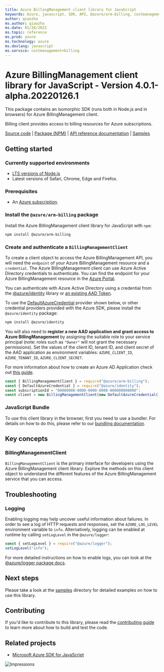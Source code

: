 ```yaml
---
title: Azure BillingManagement client library for JavaScript
keywords: Azure, javascript, SDK, API, @azure/arm-billing, costmanagement+billing
author: qiaozha
ms.author: qiaozha
ms.date: 01/26/2022
ms.topic: reference
ms.prod: azure
ms.technology: azure
ms.devlang: javascript
ms.service: costmanagement+billing
---
```

# Azure BillingManagement client library for JavaScript - Version 4.0.1-alpha.20220126.1 


This package contains an isomorphic SDK (runs both in Node.js and in browsers) for Azure BillingManagement client.

Billing client provides access to billing resources for Azure subscriptions.

[Source code](https://github.com/Azure/azure-sdk-for-js/tree/main/sdk/billing/arm-billing) |
[Package (NPM)](https://www.npmjs.com/package/@azure/arm-billing) |
[API reference documentation](https://docs.microsoft.com/javascript/api/@azure/arm-billing?view=azure-node-preview) |
[Samples](https://github.com/Azure-Samples/azure-samples-js-management)

## Getting started

### Currently supported environments

- [LTS versions of Node.js](https://nodejs.org/about/releases/)
- Latest versions of Safari, Chrome, Edge and Firefox.

### Prerequisites

- An [Azure subscription][azure_sub].

### Install the `@azure/arm-billing` package

Install the Azure BillingManagement client library for JavaScript with `npm`:

```bash
npm install @azure/arm-billing
```

### Create and authenticate a `BillingManagementClient`

To create a client object to access the Azure BillingManagement API, you will need the `endpoint` of your Azure BillingManagement resource and a `credential`. The Azure BillingManagement client can use Azure Active Directory credentials to authenticate.
You can find the endpoint for your Azure BillingManagement resource in the [Azure Portal][azure_portal].

You can authenticate with Azure Active Directory using a credential from the [@azure/identity][azure_identity] library or [an existing AAD Token](https://github.com/Azure/azure-sdk-for-js/blob/master/sdk/identity/identity/samples/AzureIdentityExamples.md#authenticating-with-a-pre-fetched-access-token).

To use the [DefaultAzureCredential][defaultazurecredential] provider shown below, or other credential providers provided with the Azure SDK, please install the `@azure/identity` package:

```bash
npm install @azure/identity
```

You will also need to **register a new AAD application and grant access to Azure BillingManagement** by assigning the suitable role to your service principal (note: roles such as `"Owner"` will not grant the necessary permissions).
Set the values of the client ID, tenant ID, and client secret of the AAD application as environment variables: `AZURE_CLIENT_ID`, `AZURE_TENANT_ID`, `AZURE_CLIENT_SECRET`.

For more information about how to create an Azure AD Application check out [this guide](https://docs.microsoft.com/azure/active-directory/develop/howto-create-service-principal-portal).

```javascript
const { BillingManagementClient } = require("@azure/arm-billing");
const { DefaultAzureCredential } = require("@azure/identity");
const subscriptionId = "00000000-0000-0000-0000-000000000000";
const client = new BillingManagementClient(new DefaultAzureCredential(), subscriptionId);
```


### JavaScript Bundle
To use this client library in the browser, first you need to use a bundler. For details on how to do this, please refer to our [bundling documentation](https://aka.ms/AzureSDKBundling).

## Key concepts

### BillingManagementClient

`BillingManagementClient` is the primary interface for developers using the Azure BillingManagement client library. Explore the methods on this client object to understand the different features of the Azure BillingManagement service that you can access.

## Troubleshooting

### Logging

Enabling logging may help uncover useful information about failures. In order to see a log of HTTP requests and responses, set the `AZURE_LOG_LEVEL` environment variable to `info`. Alternatively, logging can be enabled at runtime by calling `setLogLevel` in the `@azure/logger`:

```javascript
const { setLogLevel } = require("@azure/logger");
setLogLevel("info");
```

For more detailed instructions on how to enable logs, you can look at the [@azure/logger package docs](https://github.com/Azure/azure-sdk-for-js/tree/main/sdk/core/logger).

## Next steps

Please take a look at the [samples](https://github.com/Azure-Samples/azure-samples-js-management) directory for detailed examples on how to use this library.

## Contributing

If you'd like to contribute to this library, please read the [contributing guide](https://github.com/Azure/azure-sdk-for-js/blob/main/CONTRIBUTING.md) to learn more about how to build and test the code.

## Related projects

- [Microsoft Azure SDK for JavaScript](https://github.com/Azure/azure-sdk-for-js)

![Impressions](https://azure-sdk-impressions.azurewebsites.net/api/impressions/azure-sdk-for-js%2Fsdk%2Fbilling%2Farm-billing%2FREADME.png)

[azure_cli]: https://docs.microsoft.com/cli/azure
[azure_sub]: https://azure.microsoft.com/free/
[azure_sub]: https://azure.microsoft.com/free/
[azure_portal]: https://portal.azure.com
[azure_identity]: https://github.com/Azure/azure-sdk-for-js/tree/main/sdk/identity/identity
[defaultazurecredential]: https://github.com/Azure/azure-sdk-for-js/tree/main/sdk/identity/identity#defaultazurecredential

